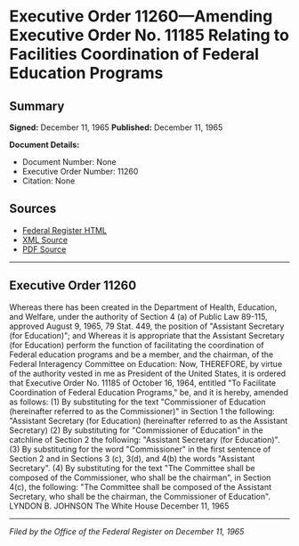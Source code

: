 # Executive Order 11260—Amending Executive Order No. 11185 Relating to Facilities Coordination of Federal Education Programs

## Summary

**Signed:** December 11, 1965
**Published:** December 11, 1965

**Document Details:**
- Document Number: None
- Executive Order Number: 11260
- Citation: None

## Sources
- [Federal Register HTML](https://www.presidency.ucsb.edu/documents/executive-order-11260-amending-executive-order-no-11185-relating-facilities-coordination)
- [XML Source](None)
- [PDF Source](None)

---

## Executive Order 11260

Whereas there has been created in the Department of Health, Education, and Welfare, under the authority of Section 4 (a) of Public Law 89-115, approved August 9, 1965, 79 Stat. 449, the position of "Assistant Secretary (for Education)"; and
Whereas it is appropriate that the Assistant Secretary (for Education) perform the function of facilitating the coordination of Federal education programs and be a member, and the chairman, of the Federal Interagency Committee on Education:
Now, THEREFORE, by virtue of the authority vested in me as President of the United States, it is ordered that Executive Order No. 11185 of October 16, 1964, entitled "To Facilitate Coordination of Federal Education Programs," be, and it is hereby, amended as follows:
    (1) By substituting for the text "Commissioner of Education (hereinafter referred to as the Commissioner)" in Section 1 the following: "Assistant Secretary (for Education) (hereinafter referred to as the Assistant Secretary)
    (2) By substituting for "Commissioner of Education" in the catchline of Section 2 the following: "Assistant Secretary (for Education)".
    (3) By substituting for the word "Commissioner" in the first sentence of Section 2 and in Sections 3 (c), 3(d), and 4(b) the words "Assistant Secretary".
    (4) By substituting for the text "The Committee shall be composed of the Commissioner, who shall be the chairman", in Section 4(c), the following: "The Committee shall be composed of the Assistant Secretary, who shall be the chairman, the Commissioner of Education".
LYNDON B. JOHNSON
The White House
December 11, 1965

---

*Filed by the Office of the Federal Register on December 11, 1965*
